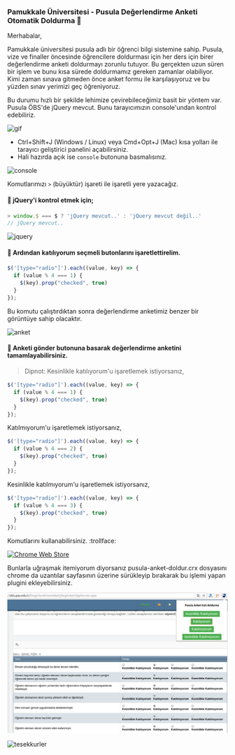 ### Pamukkale Üniversitesi - Pusula Değerlendirme Anketi Otomatik Doldurma :pencil:

Merhabalar,

Pamukkale üniversitesi pusula adlı bir öğrenci bilgi sistemine sahip. Pusula, vize ve finaller öncesinde öğrencilere doldurması için her ders için birer değerlendirme anketi doldurmayı zorunlu tutuyor.
Bu gerçekten uzun süren bir işlem ve bunu kısa sürede doldurmamız gereken zamanlar olabiliyor.
Kimi zaman sınava gitmeden önce anket formu ile karşılaşıyoruz ve bu yüzden sınav yerimizi geç öğreniyoruz.

Bu durumu hızlı bir şekilde lehimize çevirebileceğimiz basit bir yöntem var.
Pusula ÖBS'de jQuery mevcut. Bunu tarayıcımızın console'undan kontrol edebiliriz.

![gif](https://media.giphy.com/media/Zw8zlRA1bON7a/giphy.gif)

* Ctrl+Shift+J (Windows / Linux) veya Cmd+Opt+J (Mac) kısa yolları ile tarayıcı geliştirici panelini açabilirsiniz.
* Hali hazırda açık ise ```console``` butonuna basmalısınız.

![console](console.png)

Komutlarımızı ```>``` (büyüktür) işareti ile işaretli yere yazacağız.

#### :dart: jQuery'i kontrol etmek için;

``` javascript
> window.$ === $ ? 'jQuery mevcut..' : 'jQuery mevcut değil..'
// jQuery mevcut..
```
![jquery](jquery.png)

#### :dart: Ardından katılıyorum seçmeli butonlarını işaretlettirelim.

```javascript
$('[type="radio"]').each((value, key) => {
  if (value % 4 === 1) {
    $(key).prop("checked", true)
  }
});
```

Bu komutu çalıştırdıktan sonra değerlendirme anketimiz benzer bir görüntüye sahip olacaktır.

![anket](anket.png)

#### :dart: Anketi gönder butonuna basarak değerlendirme anketini tamamlayabilirsiniz.

> Dipnot: Kesinlikle katılıyorum'u işaretlemek istiyorsanız,
```javascript
$('[type="radio"]').each((value, key) => {
  if (value % 4 === 1) {
    $(key).prop("checked", true)
  }
});
```
Katılmıyorum'u işaretlemek istiyorsanız,
```javascript
$('[type="radio"]').each((value, key) => {
  if (value % 4 === 2) {
    $(key).prop("checked", true)
  }
});
```
Kesinlikle katılmıyorum'u işaretlemek istiyorsanız,
```javascript
$('[type="radio"]').each((value, key) => {
  if (value % 4 === 3) {
    $(key).prop("checked", true)
  }
});
```
Komutlarını kullanabilirsiniz. :trollface:

[![Chrome Web Store](https://img.shields.io/chrome-web-store/v/nimelepbpejjlbmoobocpfnjhihnpked.svg)](https://chrome.google.com/webstore/detail/pusula-anket-doldurucu/hpmkhgdfjahkdiolbiilkieijjkchbje)

Bunlarla uğraşmak itemiyorum diyorsanız pusula-anket-doldur.crx dosyasını chrome da uzantılar sayfasının üzerine sürükleyip bırakarak bu işlemi yapan plugini ekleyebilirsiniz.

![Chrome-extension](chrome-extension.png)




![tesekkurler](tesekkurler.png)
